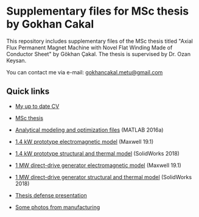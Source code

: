 ﻿# Supplementary files for MSc thesis by Gokhan Cakal
This repository includes supplementary files of the MSc thesis titled "Axial Flux Permanent Magnet Machine with Novel Flat Winding Made of Conductor Sheet" by Gökhan Çakal. The thesis is supervised by Dr. Ozan Keysan.

You can contact me via e-mail: <gokhancakal.metu@gmail.com>


## Quick links

- [My up to date CV](CV%2C%20Cakal.pdf)
- [MSc thesis](MSc%20thesis%2C%20Cakal.pdf)
- [Analytical modeling and optimization files](Analytical%20modeling%20and%20optimization%20-%20MATLAB%20R2016a/1MW%20direct-drive%20generator%20optimization) (MATLAB 2016a)
- [1.4 kW prototype electromagnetic model](Electromagnetic%20analysis%20-%20Maxwell%2019.1)  (Maxwell 19.1)
- [1.4 kW prototype structural and thermal model](Structural%20and%20thermal%20-%20SolidWorks%202018/1400W%20prototype) (SolidWorks 2018)


- [1 MW direct-drive generator electromagnetic model](Electromagnetic%20analysis%20-%20Maxwell%2019.1) (Maxwell 19.1)
- [1 MW direct-drive generator structural and thermal model](Structural%20and%20thermal%20-%20SolidWorks%202018/1MW%20direct-drive%20generator) (SolidWorks 2018)

- [Thesis defense presentation](Thesis%20defense.pdf)
- [Some photos from manufacturing](Manufacturing%20photos)